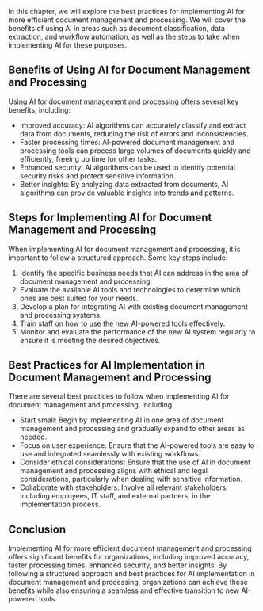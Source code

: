

In this chapter, we will explore the best practices for implementing AI for more efficient document management and processing. We will cover the benefits of using AI in areas such as document classification, data extraction, and workflow automation, as well as the steps to take when implementing AI for these purposes.

Benefits of Using AI for Document Management and Processing
-----------------------------------------------------------

Using AI for document management and processing offers several key benefits, including:

* Improved accuracy: AI algorithms can accurately classify and extract data from documents, reducing the risk of errors and inconsistencies.
* Faster processing times: AI-powered document management and processing tools can process large volumes of documents quickly and efficiently, freeing up time for other tasks.
* Enhanced security: AI algorithms can be used to identify potential security risks and protect sensitive information.
* Better insights: By analyzing data extracted from documents, AI algorithms can provide valuable insights into trends and patterns.

Steps for Implementing AI for Document Management and Processing
----------------------------------------------------------------

When implementing AI for document management and processing, it is important to follow a structured approach. Some key steps include:

1. Identify the specific business needs that AI can address in the area of document management and processing.
2. Evaluate the available AI tools and technologies to determine which ones are best suited for your needs.
3. Develop a plan for integrating AI with existing document management and processing systems.
4. Train staff on how to use the new AI-powered tools effectively.
5. Monitor and evaluate the performance of the new AI system regularly to ensure it is meeting the desired objectives.

Best Practices for AI Implementation in Document Management and Processing
--------------------------------------------------------------------------

There are several best practices to follow when implementing AI for document management and processing, including:

* Start small: Begin by implementing AI in one area of document management and processing and gradually expand to other areas as needed.
* Focus on user experience: Ensure that the AI-powered tools are easy to use and integrated seamlessly with existing workflows.
* Consider ethical considerations: Ensure that the use of AI in document management and processing aligns with ethical and legal considerations, particularly when dealing with sensitive information.
* Collaborate with stakeholders: Involve all relevant stakeholders, including employees, IT staff, and external partners, in the implementation process.

Conclusion
----------

Implementing AI for more efficient document management and processing offers significant benefits for organizations, including improved accuracy, faster processing times, enhanced security, and better insights. By following a structured approach and best practices for AI implementation in document management and processing, organizations can achieve these benefits while also ensuring a seamless and effective transition to new AI-powered tools.
